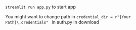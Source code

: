 ```streamlit run app.py``` to start app

You might want to change path in   ```credential_dir = r"{Your Path}\.credentials" ``` in auth.py in download
